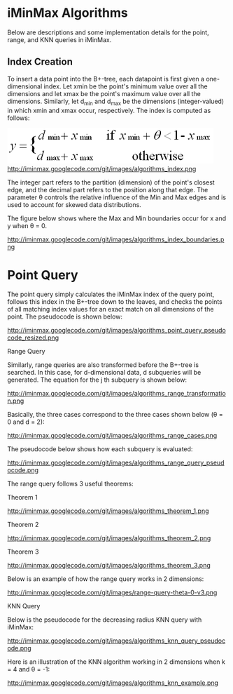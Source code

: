 # iMinMax Algorithms

Below are descriptions and some implementation details for the point, range, and KNN queries in iMinMax.

## Index Creation

To insert a data point into the B+-tree, each datapoint is first given a 
one-dimensional index. Let xmin be the point's minimum value over 
all the dimensions and let xmax be the point's maximum value over 
all the dimensions. Similarly, let d<sub>min</sub> and d<sub>max</sub> 
be the 
dimensions (integer-valued) in which xmin and xmax occur, 
respectively. The index is computed as follows:

![Index Creation](/images/algorithms_index.png)
http://iminmax.googlecode.com/git/images/algorithms_index.png

The integer part refers to the partition (dimension) of the point's closest edge, and the decimal part refers to the position along that edge. The parameter θ controls the relative influence of the Min and Max edges and is used to account for skewed data distributions.

The figure below shows where the Max and Min boundaries occur for x and y when θ = 0.

http://iminmax.googlecode.com/git/images/algorithms_index_boundaries.png

# Point Query

The point query simply calculates the iMinMax index of the query point, follows this index in the B+-tree down to the leaves, and checks the points of all matching index values for an exact match on all dimensions of the point. The pseudocode is shown below:

http://iminmax.googlecode.com/git/images/algorithms_point_query_pseudocode_resized.png

Range Query

Similarly, range queries are also transformed before the B+-tree is searched. In this case, for d-dimensional data, d subqueries will be generated. The equation for the j th subquery is shown below:

http://iminmax.googlecode.com/git/images/algorithms_range_transformation.png

Basically, the three cases correspond to the three cases shown below (θ = 0 and d = 2):

http://iminmax.googlecode.com/git/images/algorithms_range_cases.png

The pseudocode below shows how each subquery is evaluated:

http://iminmax.googlecode.com/git/images/algorithms_range_query_pseudocode.png

The range query follows 3 useful theorems:

Theorem 1

http://iminmax.googlecode.com/git/images/algorithms_theorem_1.png

Theorem 2

http://iminmax.googlecode.com/git/images/algorithms_theorem_2.png

Theorem 3

http://iminmax.googlecode.com/git/images/algorithms_theorem_3.png

Below is an example of how the range query works in 2 dimensions:

http://iminmax.googlecode.com/git/images/range-query-theta-0-v3.png

KNN Query

Below is the pseudocode for the decreasing radius KNN query with iMinMax:

http://iminmax.googlecode.com/git/images/algorithms_knn_query_pseudocode.png

Here is an illustration of the KNN algorithm working in 2 dimensions when k = 4 and θ = -1:

http://iminmax.googlecode.com/git/images/algorithms_knn_example.png


